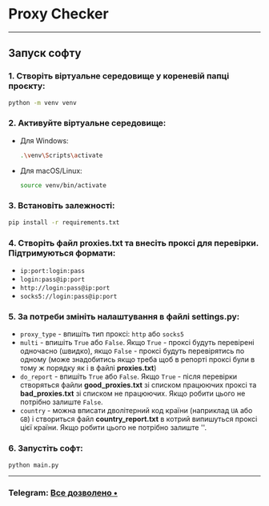 #  Proxy Checker

---

## Запуск софту
### 1. Створіть віртуальне середовище у кореневій папці проєкту:
   ```bash
   python -m venv venv
   ```

### 2. Активуйте віртуальне середовище:
   - Для Windows:
     ```bash
     .\venv\Scripts\activate
     ```
   - Для macOS/Linux:
     ```bash
     source venv/bin/activate
     ```

### 3. Встановіть залежності:
   ```bash
   pip install -r requirements.txt
   ```

### 4. Створіть файл **proxies.txt** та внесіть проксі для перевірки. Підтримуються формати:
   - `ip:port:login:pass`
   - `login:pass@ip:port`
   - `http://login:pass@ip:port`
   - `socks5://login:pass@ip:port`


### 5. За потреби змініть налаштування в файлі **settings.py**:
   - `proxy_type` - впишіть тип проксі: `http` або `socks5`
   - `multi` - впишіть `True` або `False`. Якщо `True` - проксі будуть перевірені одночасно (швидко), якщо `False` - проксі будуть перевірятись по одному (може знадобитись якщо треба щоб в репорті проксі були в тому ж порядку як і в файлі **proxies.txt**)
   - `do_report` - впишіть `True` або `False`. Якщо `True` - після перевірки створяться файли **good_proxies.txt** зі списком працюючих проксі та **bad_proxies.txt** зі списком не працюючих. Якщо робити цього не потрібно залиште `False`.
   - `country` - можна вписати дволітерний код країни (наприклад `UA` або `GB`) і створиться файл **country_report.txt** в котрий випишуться проксі цієї країни. Якщо робити цього не потрібно залиште ''.


### 6. Запустіть софт:
   ```bash
   python main.py
   ```

---

### Telegram: [Все дозволено •](https://t.me/+oCfK6i7az5czNDU6)
